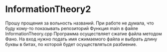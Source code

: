 # InformationTheory2
Прошу прощения за вольность названий. При работе не думала, что буду кому-то показывать репозиторий
Функция main в файле InformationTheory.cpp
Программа осуществляет сжатие файла методом Фано. На вход нужно подать имя сжимаемого файла и выбрать длину буквы в битах, по которой будет осуществляться разбиение. 
